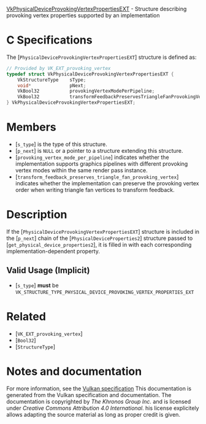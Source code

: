 [VkPhysicalDeviceProvokingVertexPropertiesEXT](https://www.khronos.org/registry/vulkan/specs/1.3-extensions/man/html/VkPhysicalDeviceProvokingVertexPropertiesEXT.html) - Structure describing provoking vertex properties supported by an implementation

# C Specifications
The [`PhysicalDeviceProvokingVertexPropertiesEXT`] structure is defined
as:
```c
// Provided by VK_EXT_provoking_vertex
typedef struct VkPhysicalDeviceProvokingVertexPropertiesEXT {
    VkStructureType    sType;
    void*              pNext;
    VkBool32           provokingVertexModePerPipeline;
    VkBool32           transformFeedbackPreservesTriangleFanProvokingVertex;
} VkPhysicalDeviceProvokingVertexPropertiesEXT;
```

# Members
- [`s_type`] is the type of this structure.
- [`p_next`] is `NULL` or a pointer to a structure extending this structure.
- [`provoking_vertex_mode_per_pipeline`] indicates whether the implementation supports graphics pipelines with different provoking vertex modes within the same render pass instance.
- [`transform_feedback_preserves_triangle_fan_provoking_vertex`] indicates whether the implementation can preserve the provoking vertex order when writing triangle fan vertices to transform feedback.

# Description
If the [`PhysicalDeviceProvokingVertexPropertiesEXT`] structure is included in the [`p_next`] chain of the
[`PhysicalDeviceProperties2`] structure passed to
[`get_physical_device_properties2`], it is filled in with each
corresponding implementation-dependent property.
## Valid Usage (Implicit)
-  [`s_type`] **must**  be `VK_STRUCTURE_TYPE_PHYSICAL_DEVICE_PROVOKING_VERTEX_PROPERTIES_EXT`

# Related
- [`VK_EXT_provoking_vertex`]
- [`Bool32`]
- [`StructureType`]

# Notes and documentation
For more information, see the [Vulkan specification](https://www.khronos.org/registry/vulkan/specs/1.3-extensions/html/vkspec.html)
This documentation is generated from the Vulkan specification and documentation.
The documentation is copyrighted by *The Khronos Group Inc.* and is licensed under *Creative Commons Attribution 4.0 International*.
his license explicitely allows adapting the source material as long as proper credit is given.
        